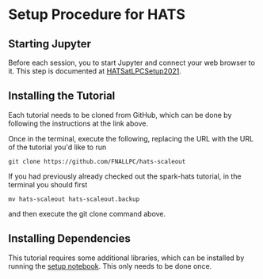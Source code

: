 Setup Procedure for HATS
========================


Starting Jupyter
----------------

Before each session, you to start Jupyter and connect your web browser to it.
This step is documented at [HATSatLPCSetup2021](https://twiki.cern.ch/twiki/bin/view/CMS/HATSatLPCSetup2021).

Installing the Tutorial
-----------------------

Each tutorial needs to be cloned from GitHub, which can be done by following the instructions at the link above.

Once in the terminal, execute the following, replacing the URL with the URL
of the tutorial you'd like to run

```
git clone https://github.com/FNALLPC/hats-scaleout
```

If you had previously already checked out the spark-hats tutorial, in the terminal you should first

```
mv hats-scaleout hats-scaleout.backup
```
and then execute the git clone command above.

Installing Dependencies
-----------------------

This tutorial requires some additional libraries, which can be installed by
running the [setup notebook](setup-libraries.ipynb). This only needs to be
done once.
